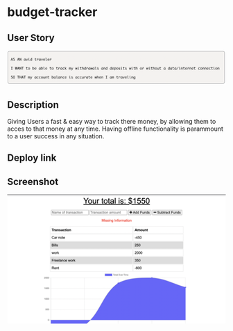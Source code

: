 # budget-tracker

## User Story 
![](user.png)

## Description
Giving Users a fast & easy way to track there money, by allowing them to acces to that money at any time. Having offline functionality is parammount to a user success in any situation.

## Deploy link


## Screenshot 
![](tracker.png)